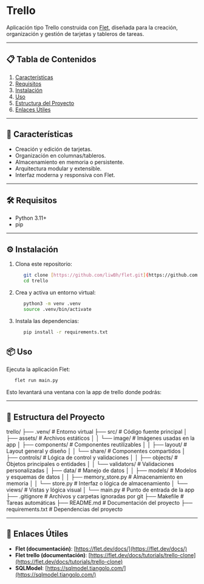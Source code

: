 # Trello
Aplicación tipo Trello construida con [Flet](https://flet.dev/), diseñada para la creación, organización y gestión de tarjetas y tableros de tareas.

---
## 📋 Tabla de Contenidos

1. [Características](#-características)
2. [Requisitos](#-requisitos)
3. [Instalación](#-instalación)
4. [Uso](#-uso)
5. [Estructura del Proyecto](#-estructura-del-proyecto)
6. [Enlaces Útiles](#-enlaces-útiles)


---
## 🚀 Características

- Creación y edición de tarjetas.
- Organización en columnas/tableros.
- Almacenamiento en memoria o persistente.
- Arquitectura modular y extensible.
- Interfaz moderna y responsiva con Flet.

---
## 🛠️ Requisitos
* Python 3.11+
* pip

---
## ⚙️ Instalación
1. Clona este repositorio:

   ```bash
      git clone [https://github.com/liwBh/flet.git](https://github.com/liwBh/flet.git)
      cd trello
   ```

2. Crea y activa un entorno virtual:

   ```bash
      python3 -m venv .venv
      source .venv/bin/activate
   ```

3. Instala las dependencias:

   ```bash
      pip install -r requirements.txt
   ```

## 📦 Uso

Ejecuta la aplicación Flet:

```bash
   flet run main.py
```

Esto levantará una ventana con la app de trello donde podrás:

---
## 📂 Estructura del Proyecto
trello/
├── .venv/                   # Entorno virtual
├── src/                    # Código fuente principal
│   ├── assets/             # Archivos estáticos
│   │   └── image/          # Imágenes usadas en la app
│   ├── components/         # Componentes reutilizables
│   │   ├── layout/         # Layout general y diseño
│   │   └── share/          # Componentes compartidos
│   ├── controls/           # Lógica de control y validaciones
│   │   ├── objects/        # Objetos principales o entidades
│   │   └── validators/     # Validaciones personalizadas
│   ├── data/               # Manejo de datos
│   │   ├── models/         # Modelos y esquemas de datos
│   │   ├── memory_store.py # Almacenamiento en memoria
│   │   └── store.py        # Interfaz o lógica de almacenamiento
│   └── views/              # Vistas y lógica visual
│       └── main.py         # Punto de entrada de la app
├── .gitignore              # Archivos y carpetas ignoradas por git
├── Makefile                # Tareas automáticas
├── README.md               # Documentación del proyecto
├── requirements.txt        # Dependencias del proyecto


---
## 🔗 Enlaces Útiles
* **Flet (documentación)**: [https://flet.dev/docs/](https://flet.dev/docs/)
* **Flet trello (documentación)**: [https://flet.dev/docs/tutorials/trello-clone](https://flet.dev/docs/tutorials/trello-clone)
* **SQLModel**: [https://sqlmodel.tiangolo.com/](https://sqlmodel.tiangolo.com/)
